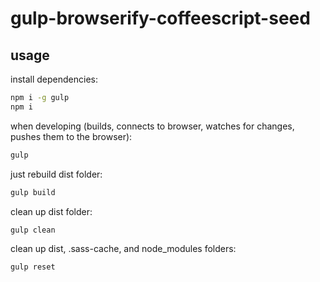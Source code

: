 gulp-browserify-coffeescript-seed
===================

usage
-------


install dependencies:
```sh
npm i -g gulp
npm i
```

when developing (builds, connects to browser,
watches for changes, pushes them to the browser):
```sh
gulp
```

just rebuild dist folder:
```sh
gulp build
```

clean up dist folder:
```sh
gulp clean
```

clean up dist, .sass-cache, and node_modules folders:
```sh
gulp reset
```
